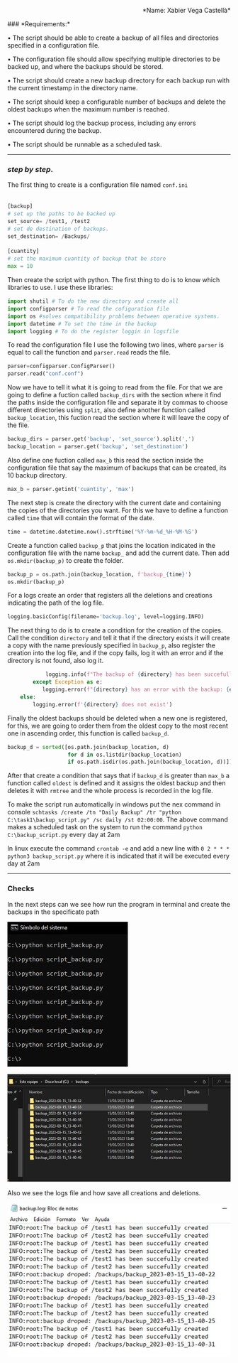 <p style="text-align: right;">
*Name: Xabier Vega Castellà*
</p>
### *Requirements:*

• The script should be able to create a backup of all files and directories specified in a configuration file.

• The configuration file should allow specifying multiple directories to be backed up, and where the backups should be stored.

• The script should create a new backup directory for each backup run with the current timestamp in the directory name.

• The script should keep a configurable number of backups and delete the oldest backups when the maximum number is reached.

• The script should log the backup process, including any errors encountered during the backup.

• The script should be runnable as a scheduled task.

---
### *step by step*.

The first thing to create is a configuration file named `conf.ini`

```python

[backup]
# set up the paths to be backed up
set_source= /test1, /test2
# set de destination of backups.
set_destination= /Backups/

[cuantity]
# set the maximum cuantity of backup that be store
max = 10
```
Then create the script with python. The first thing to do is to know which libraries to use. I use these libraries:

```python
import shutil # To do the new directory and create all
import configparser # To read the cofiguration file
import os #solves compatibility problems between operative systems.
import datetime # To set the time in the backup
import logging # To do the register loggin in logsfile
```

To read the configuration file I use the following two lines, where `parser` is equal to call the function and `parser.read` reads the file.

```python
parser=configparser.ConfigParser()
parser.read("conf.conf")
```

Now we have to tell it what it is going to read from the file.
For that we are going to define a fuction called `backup_dirs` with the section where it find the paths inside the configuration file and separate it by commas to choose different directories using `split`, also define another function called `backup_location`, this fuction read the section where it will leave the copy of the file.
```python
backup_dirs = parser.get('backup', 'set_source').split(',')
backup_location = parser.get('backup', 'set_destination')
```
Also define one fuction called `max_b` this read the section inside the configuration file that say the maximum of backups that can be created, its 10 backup directory.

```python
max_b = parser.getint('cuantity', 'max')
```
The next step is create the directory with the current date and containing the copies of the directories you want.
For this we have to define a function called `time` that will contain the format of the date.
```python
time = datetime.datetime.now().strftime('%Y-%m-%d_%H-%M-%S')
```
Create a function called `backup_p` that joins the location indicated in the configuration file with the name `backup_` and add the current date.
Then add `os.mkdir(backup_p)` to create the folder.

```python
backup_p = os.path.join(backup_location, f'backup_{time}')
os.mkdir(backup_p)
```
For a logs create an order that registers all the deletions and creations indicating the path of the log file.
```python
logging.basicConfig(filename='backup.log', level=logging.INFO)
```
The next thing to do is to create a condition for the creation of the copies.
Call the condition `directory` and tell it that if the directory exists it will create a copy with the name previously specified in `backup_p`, also register the creation into the log file, and if the copy fails, log it with an error and if the directory is not found, also log it.
```python
            logging.info(f"The backup of {directory} has been succefully created")
        except Exception as e:
           logging.error(f"{directory} has an error with the backup: {e}")
    else:
        logging.error(f'{directory} does not exist')
```

Finally the oldest backups should be deleted when a new one is registered, for this, we are going to order them from the oldest copy to the most recent one in ascending order, this function is called `backup_d`.
```python
backup_d = sorted([os.path.join(backup_location, d)
                   for d in os.listdir(backup_location) 
                   if os.path.isdir(os.path.join(backup_location, d))])
```
After that create a condition that says that if `backup_d` is greater than `max_b` a function called `oldest` is defined and it assigns the oldest backup and then deletes it with `rmtree` and the whole process is recorded in the log file.

To make the script run automatically in windows put the nex command in console `schtasks /create /tn "Daily Backup" /tr "python C:\task1\backup_script.py" /sc daily /st 02:00:00`. The above command makes a scheduled task on the system to run the command `python C:\backup_script.py` every day at 2am

In linux execute the command `crontab -e` and add a new line with `0 2 * * * python3 backup_script.py` where it is indicated that it will be executed every day at 2am

---

### Checks

In the next steps can we see how run the program in terminal and create the backups in the specificate path

![foto 1](./img/1.jpg)

![foto 2](./img/2.jpg)

Also we see the logs file and how save all creations and deletions.

![foto 3](./img/3.jpg)
